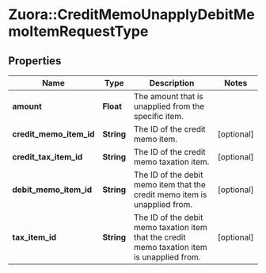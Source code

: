 # Zuora::CreditMemoUnapplyDebitMemoItemRequestType

## Properties
Name | Type | Description | Notes
------------ | ------------- | ------------- | -------------
**amount** | **Float** | The amount that is unapplied from the specific item.   | 
**credit_memo_item_id** | **String** | The ID of the credit memo item.  | [optional] 
**credit_tax_item_id** | **String** | The ID of the credit memo taxation item.  | [optional] 
**debit_memo_item_id** | **String** | The ID of the debit memo item that the credit memo item is unapplied from.  | [optional] 
**tax_item_id** | **String** | The ID of the debit memo taxation item that the credit memo taxation item is unapplied from.  | [optional] 


